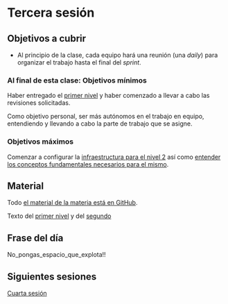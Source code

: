 # Tercera sesión

## Objetivos a cubrir

* Al principio de la clase, cada equipo hará una reunión (una *daily*) para
  organizar el trabajo hasta el final del *sprint*.

### Al final de esta clase: Objetivos mínimos

Haber entregado el [primer
nivel](http://jj.github.io/MPDA-IS/doc/1.Planificacion) y haber comenzado a
llevar a cabo las revisiones solicitadas.

Como objetivo personal, ser más autónomos en el trabajo en equipo, entendiendo y
llevando a cabo la parte de trabajo que se asigne.

### Objetivos máximos

Comenzar a configurar la [infraestructura para el nivel
2](https://jj.github.io/MPDA-IS/doc/infraestructura/1.ConcienciaSituacional.html)
así como [entender los conceptos fundamentales necesarios para el
mismo](https://jj.github.io/MPDA-IS/doc/2.Modelo.html#conceptos-fundamentales).

## Material

Todo [el material de la materia está en GitHub](http://jj.github.io/MPDA-IS).

Texto del [primer nivel](http://jj.github.io/MPDA-IS/doc/1.Planificacion) y del
[segundo](http://jj.github.io/MPDA-IS/doc/2.Modelo)

## Frase del día
No_pongas_espacio_que_explota!!


## Siguientes sesiones

[Cuarta sesión](04.md)
